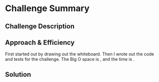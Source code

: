 # Challenge Summary
<!-- Short summary or background information -->


## Challenge Description
<!-- Description of the challenge -->


## Approach & Efficiency
<!-- What approach did you take? Why? What is the Big O space/time for this approach? -->
First started out by drawing out the whiteboard. Then I wrote out the code and tests for the challenge. The Big O space is , and the time is .

## Solution
<!-- Embedded whiteboard image -->